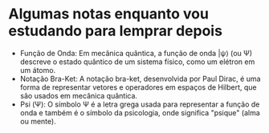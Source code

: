 # Algumas notas enquanto vou estudando para lemprar depois

- Função de Onda: Em mecânica quântica, a função de onda |ψ⟩ (ou Ψ) descreve o estado quântico de um sistema físico, como um elétron em um átomo. 
- Notação Bra-Ket: A notação bra-ket, desenvolvida por Paul Dirac, é uma forma de representar vetores e operadores em espaços de Hilbert, que são usados em mecânica quântica. 
- Psi (Ψ): O símbolo Ψ é a letra grega usada para representar a função de onda e também é o símbolo da psicologia, onde significa "psique" (alma ou mente). 